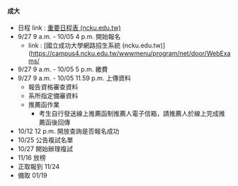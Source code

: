 #### 成大
+ 日程 link : [重要日程表 (ncku.edu.tw)](https://adms-acad.ncku.edu.tw/var/file/44/1044/img/4384/170562263.pdf)
+ 9/27 9 a.m. - 10/05 4 p.m. 開始報名
	+ link : [國立成功大學網路招生系統 (ncku.edu.tw)](https://campus4.ncku.edu.tw/wwwmenu/program/net/door/WebExams/
+ 9/27 9 a.m. - 10/05 5 p.m. 繳費
+ 9/27 9 a.m. - 10/05 11.59 p.m. 上傳資料
	+ 報告資格審查資料
	+ 系所指定備審資料
	+ 推薦函作業
		+ 考生自行發送線上推薦函制推薦人電子信箱，請推薦人於線上完成推薦函後回傳
+ 10/12 12 p.m. 開放查詢是否報名成功
+ 10/25 公告複試名單
+ 10/27 開始辦理複試
+ 11/16 放榜
+ 正取報到 11/24
+ 備取 01/19